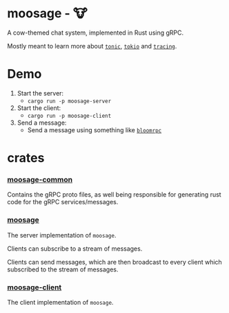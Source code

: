 # moosage - 🐮

A cow-themed chat system, implemented in Rust using gRPC.

Mostly meant to learn more about [`tonic`](https://crates.io/crates/tonic), [`tokio`](https://crates.io/crates/tokio) and [`tracing`](https://crates.io/crates/tracing).

# Demo

1. Start the server:
    - `cargo run -p moosage-server`
2. Start the client:
    - `cargo run -p moosage-client`
3. Send a message:
    - Send a message using something like [`bloomrpc`](https://github.com/uw-labs/bloomrpc)

# crates

### [moosage-common](./moosage-common)

Contains the gRPC proto files, as well being responsible for generating rust code for the gRPC services/messages.

### [moosage](./moosage)

The server implementation of `moosage`.

Clients can subscribe to a stream of messages.

Clients can send messages, which are then broadcast to every client which subscribed to the stream of messages.

### [moosage-client](./moosage-client)

The client implementation of `moosage`.
